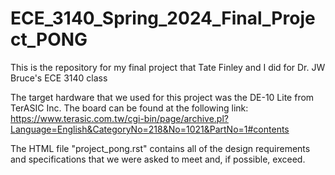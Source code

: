 # ECE_3140_Spring_2024_Final_Project_PONG
This is the repository for my final project that Tate Finley and I did for Dr. JW Bruce's ECE 3140 class

The target hardware that we used for this project was the DE-10 Lite from TerASIC Inc.
The board can be found at the following link:
https://www.terasic.com.tw/cgi-bin/page/archive.pl?Language=English&CategoryNo=218&No=1021&PartNo=1#contents

The HTML file "project_pong.rst" contains all of the design requirements and specifications that we were asked to meet and, if possible, exceed.
